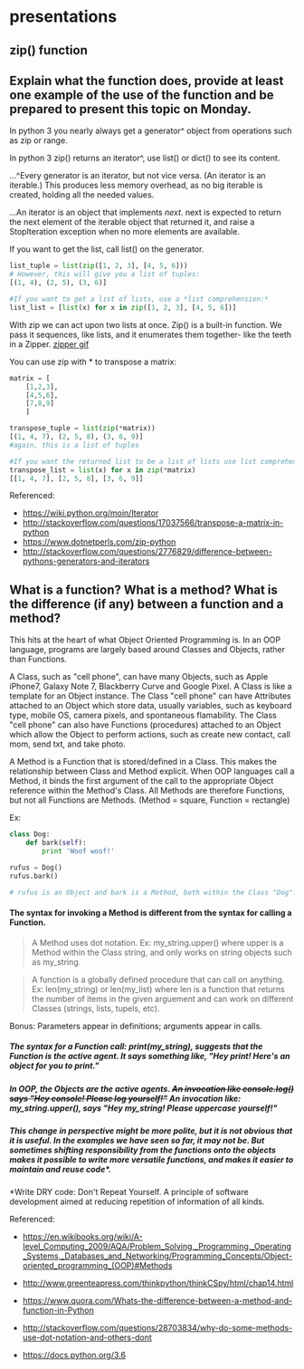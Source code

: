 # presentations
## zip() function
## Explain what the function does, provide at least one example of the use of the function and be prepared to present this topic on Monday.

In python 3 you nearly always get a generator^ object from operations such as zip or range.

In python 3 zip() returns an iterator^, use list() or dict() to see its content.

...^Every generator is an iterator, but not vice versa. (An iterator is an iterable.) This produces less memory overhead, as no big iterable is created, holding all the needed values.

...An iterator is an object that implements *next*. next is expected to return the next element of the iterable object that returned it, and raise a StopIteration exception when no more elements are available.

If you want to get the list, call list() on the generator.

```python
list_tuple = list(zip([1, 2, 3], [4, 5, 6]))
# However, this will give you a list of tuples:
[(1, 4), (2, 5), (3, 6)] 

#If you want to get a list of lists, use a *list comprehension:*
list_list = [list(x) for x in zip([1, 2, 3], [4, 5, 6])]  
```

With zip we can act upon two lists at once. Zip() is a built-in function. We pass it sequences, like lists, and it enumerates them together- like the teeth in a Zipper. [zipper gif](https://www.google.com/url?sa=i&rct=j&q=&esrc=s&source=images&cd=&cad=rja&uact=8&ved=0ahUKEwintKivyNjRAhXCQyYKHRKfBf8QjRwIBw&url=https%3A%2F%2Fen.wikipedia.org%2Fwiki%2FFile%3AZipper_animated.gif&psig=AFQjCNFnzbWL7w7AwaRO5aawYdD50564EQ&ust=1485271153649244)

You can use zip with * to transpose a matrix:
```python
matrix = [
    [1,2,3], 
    [4,5,6],
    [7,8,9]
    ]

transpose_tuple = list(zip(*matrix))
[(1, 4, 7), (2, 5, 8), (3, 6, 9)]
#again, this is a list of tuples

#If you want the returned list to be a list of lists use list comprehension:
transpose_list = list(x) for x in zip(*matrix)
[[1, 4, 7], [2, 5, 8], [3, 6, 9]]
```

Referenced:
* https://wiki.python.org/moin/Iterator
* http://stackoverflow.com/questions/17037566/transpose-a-matrix-in-python
* https://www.dotnetperls.com/zip-python
* http://stackoverflow.com/questions/2776829/difference-between-pythons-generators-and-iterators


## What is a function? What is a method? What is the difference (if any) between a function and a method?

This hits at the heart of what Object Oriented Programming is. In an OOP language, programs are largely based around Classes and Objects, rather than Functions.

A Class, such as "cell phone", can have many Objects, such as Apple iPhone7, Galaxy Note 7, Blackberry Curve and Google Pixel. A Class is like a template for an Object instance. The Class "cell phone" can have Attributes attached to an Object which store data, usually variables, such as keyboard type, mobile OS, camera pixels, and spontaneous flamability. The Class "cell phone" can also have Functions (procedures) attached to an Object which allow the Object to perform actions, such as create new contact, call mom, send txt, and take photo.

A Method is a Function that is  stored/defined in a Class. This makes the relationship between Class and Method explicit. When OOP languages call a Method, it binds the first argument of the call to the appropriate Object reference within the Method's Class. All Methods are therefore Functions, but not all Functions are Methods. (Method = square, Function = rectangle)

Ex:
```python
class Dog:
    def bark(self):
        print 'Woof woof!'

rufus = Dog()
rufus.bark()

# rufus is an Object and bark is a Method, both within the Class "Dog". Such a method would not work on a "Cat" Class.
```


#### The syntax for invoking a Method is different from the syntax for calling a Function.

> A Method uses dot notation.
> Ex: my_string.upper() where upper is a Method within the Class string, and only works on string objects such as my_string.


> A function is a globally defined procedure that can call on anything.
> Ex: len(my_string) or len(my_list) where len is a function that returns the number of items in the given arguement and can work on different Classes (strings, lists, tupels, etc).


Bonus: Parameters appear in definitions; arguments appear in calls.


##### The syntax for a Function call: print(my_string), suggests that the Function is the active agent. It says something like, "Hey print! Here's an object for you to print."


##### In OOP, the Objects are the active agents. ~~An invocation like console.log() says "Hey console! Please log yourself!"~~ An invocation like: my_string.upper(), says "Hey my_string! Please uppercase yourself!"


##### This change in perspective might be more polite, but it is not obvious that it is useful. In the examples we have seen so far, it may not be. But sometimes shifting responsibility from the functions onto the objects makes it possible to write more versatile functions, and makes it easier to maintain and reuse code*.

*Write DRY code: Don't Repeat Yourself. A principle of software development aimed at reducing repetition of information of all kinds.



Referenced:

* https://en.wikibooks.org/wiki/A-level_Computing_2009/AQA/Problem_Solving,_Programming,_Operating_Systems,_Databases_and_Networking/Programming_Concepts/Object-oriented_programming_(OOP)#Methods

* http://www.greenteapress.com/thinkpython/thinkCSpy/html/chap14.html

* https://www.quora.com/Whats-the-difference-between-a-method-and-function-in-Python

* http://stackoverflow.com/questions/28703834/why-do-some-methods-use-dot-notation-and-others-dont

* https://docs.python.org/3.6


